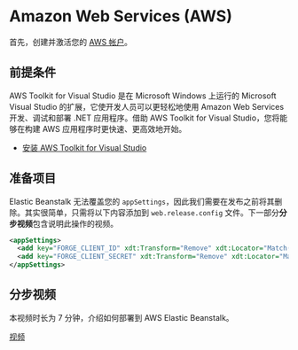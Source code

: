# Amazon Web Services (AWS)

首先，创建并激活您的 [AWS 帐户](https://aws.amazon.com/)。

## 前提条件

AWS Toolkit for Visual Studio 是在 Microsoft Windows 上运行的 Microsoft Visual Studio 的扩展，它使开发人员可以更轻松地使用 Amazon Web Services 开发、调试和部署 .NET 应用程序。借助 AWS Toolkit for Visual Studio，您将能够在构建 AWS 应用程序时更快速、更高效地开始。

- [安装 AWS Toolkit for Visual Studio](https://aws.amazon.com/visualstudio/)

## 准备项目

Elastic Beanstalk 无法覆盖您的 `appSettings`，因此我们需要在发布之前将其删除。其实很简单，只需将以下内容添加到 `web.release.config` 文件。下一部分**分步视频**包含说明此操作的视频。

```xml
<appSettings>
  <add key="FORGE_CLIENT_ID" xdt:Transform="Remove" xdt:Locator="Match(key)" />
  <add key="FORGE_CLIENT_SECRET" xdt:Transform="Remove" xdt:Locator="Match(key)" />
</appSettings>
```

## 分步视频

本视频时长为 7 分钟，介绍如何部署到 AWS Elastic Beanstalk。

[视频](https://www.youtube.com/embed/49X4ROI6PWs ':include :type=iframe width=100% height=400px')